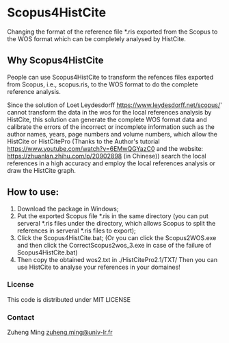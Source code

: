 # Scopus4HistCite
Changing the format of the reference file *.ris exported from the Scopus to the WOS format which can be completely  analysed by HistCite.

## Why Scopus4HistCite
People can use Scopus4HistCite to transform the refences files exported from Scopus, i.e., scopus.ris, to the WOS format to do the complete reference analysis.

Since the solution of Loet Leydesdorff https://www.leydesdorff.net/scopus/' cannot transform the data in the wos for the local references analysis by HistCite, this solution can generate the complete WOS format data and calibrate the errors of the incorrect or incomplete information such as the author names, years, page numbers and volume numbers, which allow the HistCite or HistCitePro (Thanks to the Author's tutorial https://www.youtube.com/watch?v=6EMwQGYazC0 and the website: https://zhuanlan.zhihu.com/p/20902898 (in Chinese)) search the local references in a high accuracy and employ the local references analysis or draw the HistCite graph.

## How to use:
1) Download the package in Windows;
2) Put the exported Scopus file *.ris in the same directory (you can put serveral *.ris files under the directory, which allows Scopus to split the references in serveral *.ris files to export);
3) Click the Scopus4HistCite.bat; (Or you can click the Scopus2WOS.exe and then click the CorrectScopus2wos_3.exe in case of the failure of Scopus4HistCite.bat)
4) Then copy the obtained wos2.txt in ./HistCitePro2.1/TXT/
Then you can use HistCite to analyse your references in your domaines!



### License
This code is distributed under MIT LICENSE

### Contact
Zuheng Ming
zuheng.ming@univ-lr.fr

